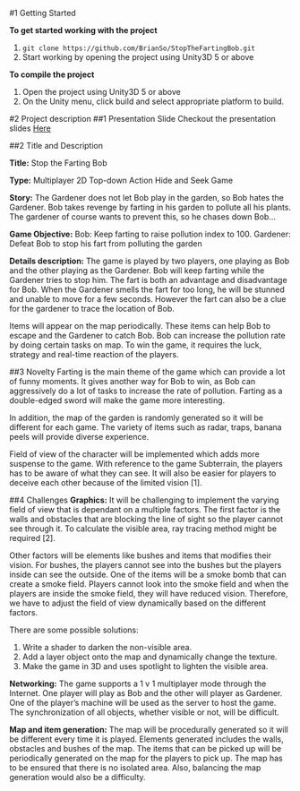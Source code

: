 #1 Getting Started

**To get started working with the project**
1. `git clone https://github.com/BrianSo/StopTheFartingBob.git`
2. Start working by opening the project using Unity3D 5 or above

**To compile the project**
1. Open the project using Unity3D 5 or above
2. On the Unity menu, click build and select appropriate platform to build.

#2 Project description
##1 Presentation Slide
Checkout the presentation slides [Here](https://docs.google.com/presentation/d/1b8dvDCDKALaRcWPFodAd9jGj9n7q5GgIh6-MmXZusYs/edit#slide=id.g17f2a2781c_0_0)

##2 Title and Description

**Title:**
Stop the Farting Bob

**Type:**
Multiplayer 2D Top-down Action Hide and Seek Game

**Story:**
The Gardener does not let Bob play in the garden, so Bob hates the Gardener. Bob takes revenge by farting in his garden to pollute all his plants. The gardener of course wants to prevent this, so he chases down Bob...

**Game Objective:** 
Bob: Keep farting to raise pollution index to 100. 
Gardener:	Defeat Bob to stop his fart from polluting the garden

**Details description:**
The game is played by two players, one playing as Bob and the other playing as the Gardener. Bob will keep farting while the Gardener tries to stop him. The fart is both an advantage and disadvantage for Bob. When the Gardener smells the fart for too long, he will be stunned and unable to move for a few seconds. However the fart can also be a clue for the gardener to trace the location of Bob.

Items will appear on the map periodically. These items can help Bob to escape and the Gardener to catch Bob. Bob can increase the pollution rate by doing certain tasks on map. To win the game, it requires the luck, strategy and real-time reaction of the players.


##3 Novelty
Farting is the main theme of the game which can provide a lot of funny moments. It gives another way for Bob to win, as Bob can aggressively do a lot of tasks to increase the rate of pollution. Farting as a double-edged sword will make the game more interesting.

In addition, the map of the garden is randomly generated so it will be different for each game. The variety of items such as radar, traps, banana peels will provide diverse experience.

Field of view of the character will be implemented which adds more suspense to the game. With reference to the game Subterrain, the players has to be aware of what they can see. It will also be easier for players to deceive each other because of the limited vision [1].

##4 Challenges
**Graphics:**
It will be challenging to implement the varying field of view that is dependant on a multiple factors. The first factor is the walls and obstacles that are blocking the line of sight so the player cannot see through it. To calculate the visible area, ray tracing method might be required [2].

Other factors will be elements like bushes and items that modifies their vision. For bushes, the players cannot see into the bushes but the players inside can see the outside. One of the items will be a smoke bomb that can create a smoke field. Players cannot look into the smoke field and when the players are inside the smoke field, they will have reduced vision. Therefore, we have to adjust the field of view dynamically based on the different factors.

There are some possible solutions:
 1. Write a shader to darken the non-visible area.
 2. Add a layer object onto the map and dynamically change the texture.
 3. Make the game in 3D and uses spotlight to lighten the visible area.

**Networking:**
The game supports a 1 v 1 multiplayer mode through the Internet. One player will play as Bob and the other will player as Gardener. One of the player’s machine will be used as the server to host the game. The synchronization of all objects, whether visible or not, will be difficult.

**Map and item generation:**
The map will be procedurally generated so it will be different every time it is played. Elements generated includes the walls, obstacles and bushes of the map. The items that can be picked up will be periodically generated on the map for the players to pick up. The map has to be ensured that there is no isolated area. Also, balancing the map generation would also be a difficulty.

